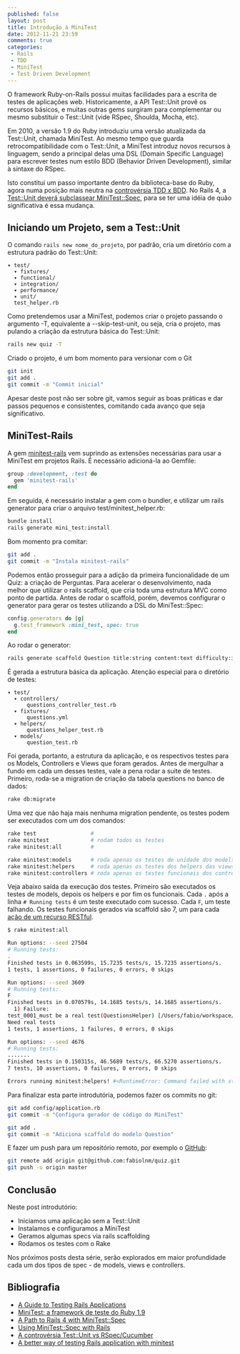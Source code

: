 ```yaml
---
published: false
layout: post
title: Introdução à MiniTest
date: 2012-11-21 23:59
comments: true
categories:
 - Rails
 - TDD
 - MiniTest
 - Test Driven Development
---
```


O framework Ruby-on-Rails possui muitas facilidades para a escrita de testes de aplicações web.
Historicamente, a API Test::Unit provê os recursos básicos, e muitas outras gems surgiram
para complementar ou mesmo substituir o Test::Unit (vide RSpec, Shoulda, Mocha, etc).

Em 2010, a versão 1.9 do Ruby introduziu uma versão atualizada da Test::Unit, chamada MiniTest.
Ao mesmo tempo que guarda retrocompatibilidade com o Test::Unit, a MiniTest introduz novos recursos
à linguagem, sendo a principal delas uma DSL (Domain Specific Language) para escrever testes num
estilo BDD (Behavior Driven Development), similar à sintaxe do RSpec.

<!-- more -->

Isto constitui um passo importante dentro da biblioteca-base do Ruby, agora numa posição mais neutra
na [controvérsia TDD x BDD](http://akitaonrails.com/2011/04/17/a-controversia-test-unit-vs-rspec-cucumber).
No Rails 4, a [Test::Unit deverá subclassear MiniTest::Spec](https://github.com/rails/rails/blob/master/activesupport/lib/active_support/test_case.rb),
para se ter uma idéia de quão significativa é essa mudança.

Iniciando um Projeto, sem a Test::Unit
--------------------------------------

O comando ```rails new nome_do_projeto```, por padrão, cria um diretório com a estrutura padrão do Test::Unit:

    ▾ test/
      ▾ fixtures/
      ▾ functional/
      ▾ integration/
      ▾ performance/
      ▾ unit/
      test_helper.rb

Como pretendemos usar a MiniTest, podemos criar o projeto passando o argumento -T, equivalente a --skip-test-unit,
ou seja, cria o projeto, mas pulando a criação da estrutura básica do Test::Unit:

``` bash Terminal
rails new quiz -T
```

Criado o projeto, é um bom momento para versionar com o Git
``` bash Terminal
git init
git add .
git commit -m "Commit inicial"
```

Apesar deste post não ser sobre git, vamos seguir as boas práticas e dar passos pequenos e consistentes,
comitando cada avanço que seja significativo.

MiniTest-Rails
--------------
A gem [minitest-rails](https://github.com/blowmage/minitest-rails) vem suprindo as extensões necessárias para
usar a MiniTest em projetos Rails. É necessário adicioná-la ao Gemfile:

``` ruby Gemfile
group :development, :test do
  gem 'minitest-rails'
end
```

Em seguida, é necessário instalar a gem com o bundler, e utilizar um rails generator para
criar o arquivo test/minitest_helper.rb:
``` bash Terminal
bundle install
rails generate mini_test:install
```

Bom momento pra comitar:
``` bash Terminal
git add .
git commit -m "Instala minitest-rails"
```

Podemos então prosseguir para a adição da primeira funcionalidade de um Quiz: a criação de Perguntas.
Para acelerar o desenvolvimento, nada melhor que utilizar o rails scaffold, que cria toda uma estrutura MVC como
ponto de partida. Antes de rodar o scaffold, porém, devemos configurar o generator para gerar os testes utilizando
a DSL do MiniTest::Spec:

``` ruby config/application.rb
config.generators do |g|
  g.test_framework :mini_test, spec: true
end
```

Ao rodar o generator:

``` bash Terminal
rails generate scaffold Question title:string content:text difficulty:integer
```

É gerada a estrutura básica da aplicação. Atenção especial para o diretório de testes:

    ▾ test/
      ▾ controllers/
          questions_controller_test.rb
      ▾ fixtures/
          questions.yml
      ▾ helpers/
          questions_helper_test.rb
      ▾ models/
          question_test.rb

Foi gerada, portanto, a estrutura da aplicação, e os respectivos testes para os
Models, Controllers e Views que foram gerados. Antes de mergulhar a fundo em cada um desses testes,
vale a pena rodar a suite de testes. Primeiro, roda-se a migration de criação da tabela questions no
banco de dados:

``` bash terminal - execução da migration criada no scaffold
rake db:migrate
```

Uma vez que não haja mais nenhuma migration pendente, os testes podem ser executados com um dos comandos:
``` bash Terminal
rake test                 #
rake minitest             # rodam todos os testes
rake minitest:all         #

rake minitest:models      # roda apenas os testes de unidade dos models
rake minitest:helpers     # roda apenas os testes dos helpers das views
rake minitest:controllers # roda apenas os testes funcionais dos controllers
```

Veja abaixo saída da execução dos testes. Primeiro são executados os testes de models, depois os helpers e por fim os funcionais.
Cada ```.``` após a linha ```# Running tests``` é um teste executado com sucesso. Cada ```F```, um teste falhando. Os testes funcionais
gerados via scaffold são 7, um para cada [ação de um recurso RESTful](http://guides.rubyonrails.org/routing.html#crud-verbs-and-actions).

``` bash Terminal
$ rake minitest:all

Run options: --seed 27504
# Running tests:
.
Finished tests in 0.063599s, 15.7235 tests/s, 15.7235 assertions/s.
1 tests, 1 assertions, 0 failures, 0 errors, 0 skips

Run options: --seed 3609
# Running tests:
F
Finished tests in 0.070579s, 14.1685 tests/s, 14.1685 assertions/s.
  1) Failure:
test_0001_must be a real test(QuestionsHelper) [/Users/fabio/workspace/miranti/quizz/test/helpers/questions_helper_test.rb:6]:
Need real tests
1 tests, 1 assertions, 1 failures, 0 errors, 0 skips

Run options: --seed 4676
# Running tests:
.......
Finished tests in 0.150315s, 46.5689 tests/s, 66.5270 assertions/s.
7 tests, 10 assertions, 0 failures, 0 errors, 0 skips

Errors running minitest:helpers! #<RuntimeError: Command failed with status (1): [ruby -I"lib:test" -I"/Users/fabio/.rbenv/versions/1.9.3-p286/lib/ruby/gems/1.9.1/gems/rake-10.0.1/lib" "/Users/fabio/.rbenv/versions/1.9.3-p286/lib/ruby/gems/1.9.1/gems/rake-10.0.1/lib/rake/rake_test_loader.rb" "test/helpers/**/*_test.rb" ]>
```

Para finalizar esta parte introdutória, podemos fazer os commits no git:
``` bash Terminal
git add config/application.rb
git commit -m "Configura gerador de código do MiniTest"

git add .
git commit -m "Adiciona scaffold do modelo Question"
```

E fazer um push para um repositório remoto, por exemplo o [GitHub](https://github.com):
``` bash Terminal
git remote add origin git@github.com:fabiolnm/quiz.git
git push -u origin master
```

Conclusão
---------
Neste post introdutório:

  * Iniciamos uma aplicação sem a Test::Unit
  * Instalamos e configuramos a MiniTest
  * Geramos algumas specs via rails scaffolding
  * Rodamos os testes com o Rake

Nos próximos posts desta série, serão explorados em maior profundidade cada um dos tipos de spec - de models, views e controllers.

Bibliografia
------------
 * [A Guide to Testing Rails Applications](http://guides.rubyonrails.org/testing.html)
 * [MiniTest: a framework de teste do Ruby 1.9](http://www.bootspring.com/2010/09/22/minitest-rubys-test-framework)
 * [A Path to Rails 4 with MiniTest::Spec](http://www.rubyflow.com/items/8037-a-path-to-rails-4-with-minitest-spec)
 * [Using MiniTest::Spec with Rails](http://metaskills.net/2011/03/26/using-minitest-spec-with-rails)
 * [A controvérsia Test::Unit vs RSpec/Cucumber](http://akitaonrails.com/2011/04/17/a-controversia-test-unit-vs-rspec-cucumber)
 * [A better way of testing Rails application with minitest](http://blog.rawonrails.com/2012/01/better-way-of-testing-rails-application.html)
